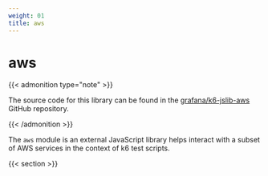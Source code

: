 ```yaml
---
weight: 01
title: aws
---
```


# aws

<!-- TODO: Add content -->

{{< admonition type="note" >}}

The source code for this library can be found in the [grafana/k6-jslib-aws](https://github.com/grafana/k6-jslib-aws) GitHub repository.

{{< /admonition >}}

The `aws` module is an external JavaScript library helps interact with a subset of AWS services in the context of k6 test scripts.

{{< section >}}
